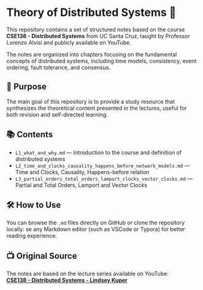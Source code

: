 # Theory of Distributed Systems 📘

This repository contains a set of structured notes based on the course **CSE138 - Distributed Systems** from UC Santa Cruz, taught by Professor Lorenzo Alvisi and publicly available on YouTube.

The notes are organized into chapters focusing on the fundamental concepts of distributed systems, including time models, consistency, event ordering, fault tolerance, and consensus.


## 🎯 Purpose

The main goal of this repository is to provide a study resource that synthesizes the theoretical content presented in the lectures, useful for both revision and self-directed learning.


## 📚 Contents
- `L1_what_and_why.md` — Introduction to the course and definition of distributed systems
- `L2_time_and_clocks_causality_happens_before_network_models.md` — Time and Clocks, Causality, Happens-before relation
- `L3_partial_orders_total_orders_lamport_clocks_vector_clocks.md` —  Partial and Total Orders, Lamport and Vector Clocks

## 🛠️ How to Use

You can browse the `.md` files directly on GitHub or clone the repository locally:
se any Markdown editor (such as VSCode or Typora) for better reading experience.

## 📺 Original Source

The notes are based on the lecture series available on YouTube:  
**[CSE138 - Distributed Systems - Lindsey Kuper](https://www.youtube.com/watch?v=rZPRjLMWOao&list=PLNPUF5QyWU8PydLG2cIJrCvnn5I_exhYx&index=1)**


